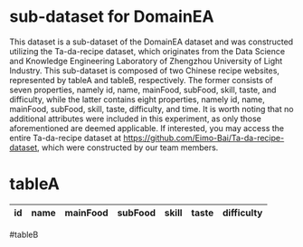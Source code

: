 # sub-dataset for DomainEA

This dataset is a sub-dataset of the DomainEA dataset and was constructed utilizing the Ta-da-recipe dataset, which originates from the Data Science and Knowledge Engineering Laboratory of Zhengzhou University of Light Industry. This sub-dataset is composed of two Chinese recipe websites, represented by tableA and tableB, respectively. The former consists of seven properties, namely id, name, mainFood, subFood, skill, taste, and difficulty, while the latter contains eight properties, namely id, name, mainFood, subFood, skill, taste, difficulty, and time. It is worth noting that no additional attributes were included in this experiment, as only those aforementioned are deemed applicable. If interested, you may access the entire Ta-da-recipe dataset at https://github.com/Eimo-Bai/Ta-da-recipe-dataset, which were constructed by our team members.

# tableA
| id | name | mainFood | subFood | skill | taste | difficulty | 
| --- | --- | --- | --- | --- | --- | --- |
#tableB
